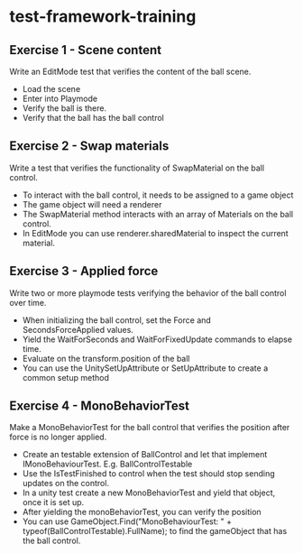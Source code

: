 # test-framework-training
## Exercise 1 - Scene content

Write an EditMode test that verifies the content of the ball scene.
* Load the scene
* Enter into Playmode
* Verify the ball is there.
* Verify that the ball has the ball control

## Exercise 2 - Swap materials

Write a test that verifies the functionality of SwapMaterial on the ball control.
* To interact with the ball control, it needs to be assigned to a game object
* The game object will need a renderer
* The SwapMaterial method interacts with an array of Materials on the ball control.
* In EditMode you can use renderer.sharedMaterial to inspect the current material.

## Exercise 3 - Applied force

Write two or more playmode tests verifying the behavior of the ball control over time.
* When initializing the ball control, set the Force and SecondsForceApplied values.
* Yield the WaitForSeconds and WaitForFixedUpdate commands to elapse time.
* Evaluate on the transform.position of the ball
* You can use the UnitySetUpAttribute or SetUpAttribute to create a common setup method

## Exercise 4 - MonoBehaviorTest

Make a MonoBehaviorTest for the ball control that verifies the position after force is no longer applied.
* Create an testable extension of BallControl and let that implement IMonoBehaviourTest. E.g. BallControlTestable
* Use the IsTestFinished to control when the test should stop sending updates on the control.
* In a unity test create a new MonoBehaviorTest<BallControlTestable> and yield that object, once it is set up.
* After yielding the monoBehaviorTest, you can verify the position
* You can use GameObject.Find("MonoBehaviourTest: " + typeof(BallControlTestable).FullName); to find the gameObject that has the ball control.
